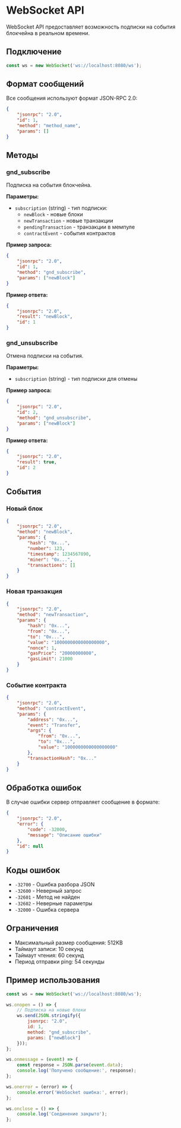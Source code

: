 # WebSocket API

WebSocket API предоставляет возможность подписки на события блокчейна в реальном времени.

## Подключение

```javascript
const ws = new WebSocket('ws://localhost:8080/ws');
```

## Формат сообщений

Все сообщения используют формат JSON-RPC 2.0:

```json
{
    "jsonrpc": "2.0",
    "id": 1,
    "method": "method_name",
    "params": []
}
```

## Методы

### gnd_subscribe

Подписка на события блокчейна.

**Параметры:**
- `subscription` (string) - тип подписки:
  - `newBlock` - новые блоки
  - `newTransaction` - новые транзакции
  - `pendingTransaction` - транзакции в мемпуле
  - `contractEvent` - события контрактов

**Пример запроса:**
```json
{
    "jsonrpc": "2.0",
    "id": 1,
    "method": "gnd_subscribe",
    "params": ["newBlock"]
}
```

**Пример ответа:**
```json
{
    "jsonrpc": "2.0",
    "result": "newBlock",
    "id": 1
}
```

### gnd_unsubscribe

Отмена подписки на события.

**Параметры:**
- `subscription` (string) - тип подписки для отмены

**Пример запроса:**
```json
{
    "jsonrpc": "2.0",
    "id": 2,
    "method": "gnd_unsubscribe",
    "params": ["newBlock"]
}
```

**Пример ответа:**
```json
{
    "jsonrpc": "2.0",
    "result": true,
    "id": 2
}
```

## События

### Новый блок

```json
{
    "jsonrpc": "2.0",
    "method": "newBlock",
    "params": {
        "hash": "0x...",
        "number": 123,
        "timestamp": 1234567890,
        "miner": "0x...",
        "transactions": []
    }
}
```

### Новая транзакция

```json
{
    "jsonrpc": "2.0",
    "method": "newTransaction",
    "params": {
        "hash": "0x...",
        "from": "0x...",
        "to": "0x...",
        "value": "1000000000000000000",
        "nonce": 1,
        "gasPrice": "20000000000",
        "gasLimit": 21000
    }
}
```

### Событие контракта

```json
{
    "jsonrpc": "2.0",
    "method": "contractEvent",
    "params": {
        "address": "0x...",
        "event": "Transfer",
        "args": {
            "from": "0x...",
            "to": "0x...",
            "value": "1000000000000000000"
        },
        "transactionHash": "0x..."
    }
}
```

## Обработка ошибок

В случае ошибки сервер отправляет сообщение в формате:

```json
{
    "jsonrpc": "2.0",
    "error": {
        "code": -32000,
        "message": "Описание ошибки"
    },
    "id": null
}
```

## Коды ошибок

- `-32700` - Ошибка разбора JSON
- `-32600` - Неверный запрос
- `-32601` - Метод не найден
- `-32602` - Неверные параметры
- `-32000` - Ошибка сервера

## Ограничения

- Максимальный размер сообщения: 512KB
- Таймаут записи: 10 секунд
- Таймаут чтения: 60 секунд
- Период отправки ping: 54 секунды

## Пример использования

```javascript
const ws = new WebSocket('ws://localhost:8080/ws');

ws.onopen = () => {
    // Подписка на новые блоки
    ws.send(JSON.stringify({
        jsonrpc: "2.0",
        id: 1,
        method: "gnd_subscribe",
        params: ["newBlock"]
    }));
};

ws.onmessage = (event) => {
    const response = JSON.parse(event.data);
    console.log('Получено сообщение:', response);
};

ws.onerror = (error) => {
    console.error('WebSocket ошибка:', error);
};

ws.onclose = () => {
    console.log('Соединение закрыто');
};
``` 